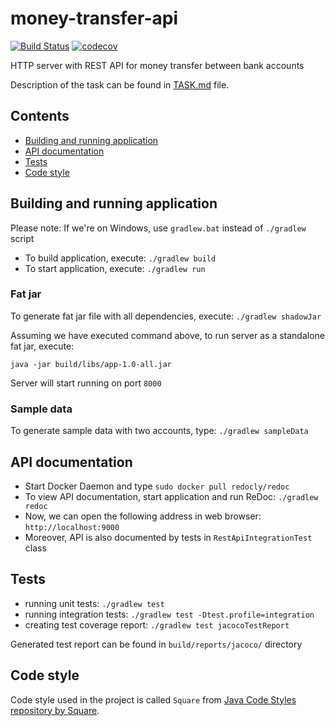 # money-transfer-api

[![Build Status](https://img.shields.io/travis/pwittchen/money-transfer-api.svg?branch=master&style=flat-square)](https://travis-ci.org/pwittchen/money-transfer-api) [![codecov](https://img.shields.io/codecov/c/github/pwittchen/money-transfer-api/master.svg?style=flat-square&label=coverage)](https://codecov.io/gh/pwittchen/money-transfer-api/branch/master)

HTTP server with REST API for money transfer between bank accounts

Description of the task can be found in [TASK.md](https://github.com/pwittchen/money-transfer-api/blob/master/TASK.md) file.

Contents
--------
- [Building and running application](#building-and-running-application)
- [API documentation](#api-documentation)
- [Tests](#tests)
- [Code style](#code-style)

Building and running application
--------------------------------

Please note: If we're on Windows, use `gradlew.bat` instead of `./gradlew` script

- To build application, execute: `./gradlew build`
- To start application, execute: `./gradlew run`

### Fat jar

To generate fat jar file with all dependencies, execute: `./gradlew shadowJar`

Assuming we have executed command above, to run server as a standalone fat jar, execute:

```
java -jar build/libs/app-1.0-all.jar
```

Server will start running on port `8000`

### Sample data

To generate sample data with two accounts, type: `./gradlew sampleData`

API documentation
-----------------

- Start Docker Daemon and type `sudo docker pull redocly/redoc`
- To view API documentation, start application and run ReDoc: `./gradlew redoc`
- Now, we can open the following address in web browser: `http://localhost:9000`
- Moreover, API is also documented by tests in `RestApiIntegrationTest` class

Tests
-----

- running unit tests: `./gradlew test`
- running integration tests: `./gradlew test -Dtest.profile=integration`
- creating test coverage report: `./gradlew test jacocoTestReport`

Generated test report can be found in `build/reports/jacoco/` directory

Code style
----------

Code style used in the project is called `Square` from [Java Code Styles repository by Square](https://github.com/square/java-code-styles).
